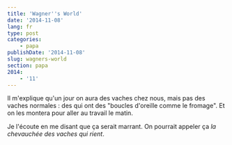 ```yaml
---
title: 'Wagner''s World'
date: '2014-11-08'
lang: fr
type: post
categories:
    - papa
publishDate: '2014-11-08'
slug: wagners-world
section: papa
2014:
    - '11'
---
```


Il m'explique qu'un jour on aura des vaches chez nous, mais pas des vaches normales : des qui ont des "boucles d'oreille comme le fromage". Et on les montera pour aller au travail le matin.

Je l'écoute en me disant que ça serait marrant. On pourrait appeler ça _la chevauchée des vaches qui rient_.
